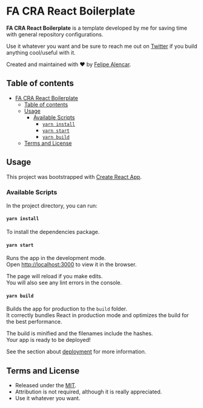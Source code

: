 # FA CRA React Boilerplate

**FA CRA React Boilerplate** is a template developed by me for saving time with general repository configurations.

Use it whatever you want and be sure to reach me out on [Twitter](https://twitter.com/alencarftc) if you build anything cool/useful with it.

Created and maintained with ❤️ by [Felipe Alencar](https://github.com/alencarftc).

## Table of contents

- [FA CRA React Boilerplate](#fa-cra-react-boilerplate)
  - [Table of contents](#table-of-contents)
  - [Usage](#usage)
    - [Available Scripts](#available-scripts)
      - [`yarn install`](#yarn-install)
      - [`yarn start`](#yarn-start)
      - [`yarn build`](#yarn-build)
  - [Terms and License](#terms-and-license)

## Usage

This project was bootstrapped with [Create React App](https://github.com/facebook/create-react-app).

### Available Scripts

In the project directory, you can run:

#### `yarn install`
To install the dependencies package.

#### `yarn start`

Runs the app in the development mode.<br>
Open [http://localhost:3000](http://localhost:3000) to view it in the browser.

The page will reload if you make edits.<br>
You will also see any lint errors in the console.

#### `yarn build`

Builds the app for production to the `build` folder.<br>
It correctly bundles React in production mode and optimizes the build for the best performance.

The build is minified and the filenames include the hashes.<br>
Your app is ready to be deployed!

See the section about [deployment](https://facebook.github.io/create-react-app/docs/deployment) for more information.


## Terms and License

- Released under the [MIT](https://opensource.org/licenses/MIT).
- Attribution is not required, although it is really appreciated.
- Use it whatever you want.
